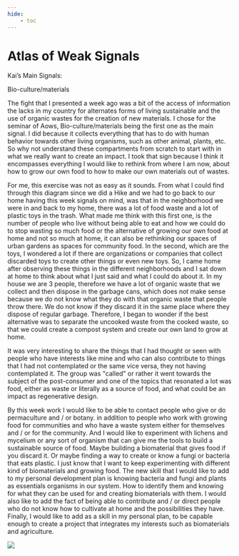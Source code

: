 ```yaml
---
hide:
    - toc
---
```


# Atlas of Weak Signals


Kai’s Main Signals:

Bio-culture/materials

The fight that I presented a week ago was a bit of the access of information the lacks in my country for alternates forms of living sustainable and the use of organic wastes for the creation of new materials. I chose for the seminar of Aows, Bio-culture/materials being the first one as the main signal. I did because it collects everything that has to do with human behavior towards other living organisms, such as other animal, plants, etc. So why not understand these compartments from scratch to start with in what we really want to create an impact. I took that sign because I think it encompasses everything I would like to rethink from where I am now, about how to grow our own food to how to make our own materials out of wastes.



For me, this exercise was not as easy as it sounds. From what I could find through this diagram since we did a Hike and we had to go back to our home having this week signals on mind, was that in the neighborhood we were in and back to my home, there was a lot of food waste and a lot of plastic toys in the trash. What made me think with this first one, is the number of people who live without being able to eat and how we could do to stop wasting so much food or the alternative of growing our own food at home and not so much at home, it can also be rethinking our spaces of urban gardens as spaces for community food. In the second, which are the toys, I wondered a lot if there are organizations or companies that collect discarded toys to create other things or even new toys. So, I came home after observing these things in the different neighborhoods and I sat down at home to think about what I just said and what I could do about it. In my house we are 3 people, therefore we have a lot of organic waste that we collect and then dispose in the garbage cans, which does not make sense because we do not know what they do with that organic waste that people throw there. We do not know if they discard it in the same place where they dispose of regular garbage. Therefore, I began to wonder if the best alternative was to separate the uncooked waste from the cooked waste, so that we could create a compost system and create our own land to grow at home. 




It was very interesting to share the things that I had thought or seen with people who have interests like mine and who can also contribute to things that I had not contemplated or the same vice versa, they not having contemplated it. The group was "called" or rather it went towards the subject of the post-consumer and one of the topics that resonated a lot was food, either as waste or literally as a source of food, and what could be an impact as regenerative design.

By this week work I would like to be able to contact people who give or do permaculture and / or botany. in addition to people who work with growing food for communities and who have a waste system either for themselves and / or for the community. And I would like to experiment with lichens and mycelium or any sort of organism that can give me the tools to build a sustainable source of food. Maybe building a biomaterial that gives food if you discard it. Or maybe finding a way to create or know a fungi or bacteria that eats plastic. I just know that I want to keep experimenting with different kind of biomaterials and growing food.
The new skill that I would like to add to my personal development plan is knowing bacteria and fungi and plants as essentials organisms in our system. How to identify them and knowing for what they can be used for and creating biomaterials with them. I would also like to add the fact of being able to contribute and / or direct people who do not know how to cultivate at home and the possibilities they have. Finally, I would like to add as a skill in my personal plan, to be capable enough to create a project that integrates my interests such as biomaterials and agriculture.



![](../images/MT01/scorpio_blow.jpg)
